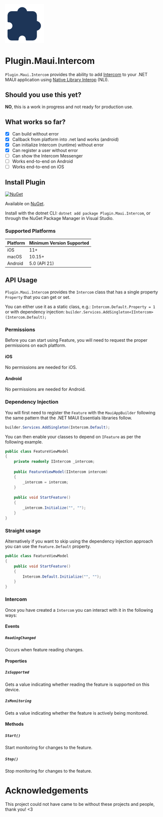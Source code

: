 ![](nuget.png)
# Plugin.Maui.Intercom

`Plugin.Maui.Intercom` provides the ability to add [Intercom](https://www.intercom.com/) to your .NET MAUI application using [Native Library Interop](https://github.com/CommunityToolkit/Maui.NativeLibraryInterop) (NLI).

## Should you use this yet?

**NO**, this is a work in progress and not ready for production use.

## What works so far?

- [x] Can build without error
- [x] Callback from platform into .net land works (android)
- [x] Can initialize Intercom (runtime) without error
- [x] Can register a user without error 
- [ ] Can show the Intercom Messenger
- [ ] Works end-to-end on Android
- [ ] Works end-to-end on iOS

## Install Plugin

[![NuGet](https://img.shields.io/nuget/v/Plugin.Maui.Intercom.svg?label=NuGet)](https://www.nuget.org/packages/Plugin.Maui.Intercom/)

Available on [NuGet](http://www.nuget.org/packages/Plugin.Maui.Intercom).

Install with the dotnet CLI: `dotnet add package Plugin.Maui.Intercom`, or through the NuGet Package Manager in Visual Studio.

### Supported Platforms

| Platform | Minimum Version Supported |
|----------|---------------------------|
| iOS      | 11+                       |
| macOS    | 10.15+                    |
| Android  | 5.0 (API 21)              |

## API Usage

`Plugin.Maui.Intercom` provides the `Intercom` class that has a single property `Property` that you can get or set.

You can either use it as a static class, e.g.: `Intercom.Default.Property = 1` or with dependency injection: `builder.Services.AddSingleton<IIntercom>(Intercom.Default);`

### Permissions

Before you can start using Feature, you will need to request the proper permissions on each platform.

#### iOS

No permissions are needed for iOS.

#### Android

No permissions are needed for Android.

### Dependency Injection

You will first need to register the `Feature` with the `MauiAppBuilder` following the same pattern that the .NET MAUI Essentials libraries follow.

```csharp
builder.Services.AddSingleton(Intercom.Default);
```

You can then enable your classes to depend on `IFeature` as per the following example.

```csharp
public class FeatureViewModel
{
    private readonly IIntercom _intercom;

    public FeatureViewModel(IIntercom intercom)
    {
        _intercom = intercom;
    }

    public void StartFeature()
    {
        _intercom.Initialize("", "");
    }
}
```

### Straight usage

Alternatively if you want to skip using the dependency injection approach you can use the `Feature.Default` property.

```csharp
public class FeatureViewModel
{
    public void StartFeature()
    {
        Intercom.Default.Initialize("", "");
    }
}
```

### Intercom

Once you have created a `Intercom` you can interact with it in the following ways:

#### Events

##### `ReadingChanged`

Occurs when feature reading changes.

#### Properties

##### `IsSupported`

Gets a value indicating whether reading the feature is supported on this device.

##### `IsMonitoring`

Gets a value indicating whether the feature is actively being monitored.

#### Methods

##### `Start()`

Start monitoring for changes to the feature.

##### `Stop()`

Stop monitoring for changes to the feature.

# Acknowledgements

This project could not have came to be without these projects and people, thank you! <3
